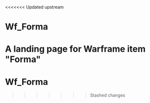 <<<<<<< Updated upstream
# Wf_Forma
A landing page for Warframe item "Forma"
=======
# Wf_Forma
>>>>>>> Stashed changes
